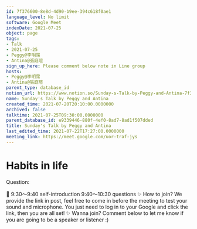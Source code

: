 ```yaml
---
id: 7f376600-8e8d-4d90-b9ee-394c618f0ae1
language_level: No limit
software: Google Meet
indexDate: 2021-07-25
object: page
tags:
- Talk
- 2021-07-25
- Peggy@李明霈
- Antina@張庭瑄
sign_up_here: Please comment below note in Line group
hosts:
- Peggy@李明霈
- Antina@張庭瑄
parent_type: database_id
notion_url: https://www.notion.so/Sunday-s-Talk-by-Peggy-and-Antina-7f3766008e8d4d90b9ee394c618f0ae1
name: Sunday's Talk by Peggy and Antina
created_time: 2021-07-20T20:10:00.0000000
archived: false
talktime: 2021-07-25T09:30:00.0000000
parent_database_id: e9339446-880f-4ef0-8ad7-8ad1f507dded
title: Sunday's Talk by Peggy and Antina
last_edited_time: 2021-07-22T17:27:00.0000000
meeting_link: https://meet.google.com/uor-traf-jys
---
```


# Habits in life
Question:
   
   
   
   
   
📅
9:30～9:40 self-introduction
9:40～10:30 questions
✨
How to join?
We provide the link in post, feel free to come in before the meeting to test your sound and microphone. You just need to log in to your Google and click the link, then you are all set!
✨
Wanna join?
Comment below to let me know if you are going to be a speaker or listener :)


